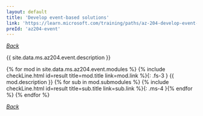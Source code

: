 ```yaml
---
layout: default
title: 'Develop event-based solutions'
link: 'https://learn.microsoft.com/training/paths/az-204-develop-event-based-solutions/'
preId: 'az204-event'
---
```

[_Back_](.)

{{ site.data.ms.az204.event.description }}

<!-- {% assign counter = 0 %} {% assign result = page.preIds | append: "-" | append: counter %} -->
{% for mod in site.data.ms.az204.event.modules %}<!-- {% assign counter = counter | plus: 1 %}{% assign result = page.preIds | append: "-" | append: counter %} -->
{% include checkLine.html id=result title=mod.title link=mod.link %}{: .fs-3 }
<span class="ms-4">{{ mod.description }}</span>
{% for sub in mod.submodules %}<!-- {% assign counter = counter | plus: 1 %}{% assign result = page.preIds | append: "-" | append: counter %} -->
{% include checkLine.html id=result title=sub.title link=sub.link %}{: .ms-4 }{% endfor %}
{% endfor %}

[_Back_](.)